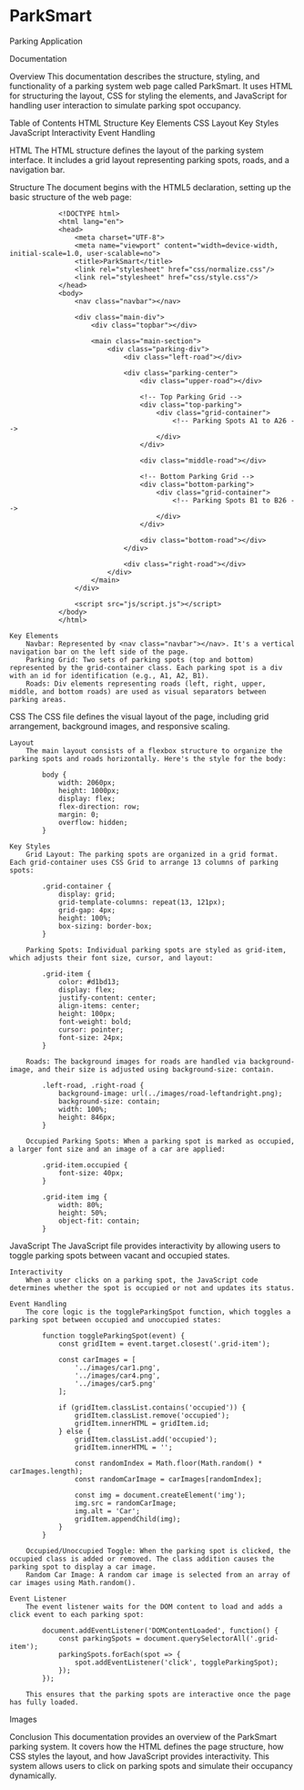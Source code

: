 # ParkSmart
Parking Application

Documentation

Overview
This documentation describes the structure, styling, and functionality of a parking system web page called ParkSmart. It uses HTML for structuring the layout, CSS for styling the elements, and JavaScript for handling user interaction to simulate parking spot occupancy.

Table of Contents
    HTML
        Structure
        Key Elements
    CSS
        Layout
        Key Styles
    JavaScript
        Interactivity
        Event Handling


HTML
    The HTML structure defines the layout of the parking system interface. It includes a grid layout representing parking spots, roads, and a navigation bar.

Structure
    The document begins with the HTML5 <!DOCTYPE html> declaration, setting up the basic structure of the web page:

                <!DOCTYPE html>
                <html lang="en">
                <head>
                    <meta charset="UTF-8">
                    <meta name="viewport" content="width=device-width, initial-scale=1.0, user-scalable=no">
                    <title>ParkSmart</title>
                    <link rel="stylesheet" href="css/normalize.css"/>
                    <link rel="stylesheet" href="css/style.css"/>
                </head>
                <body>
                    <nav class="navbar"></nav>

                    <div class="main-div">
                        <div class="topbar"></div>

                        <main class="main-section">
                            <div class="parking-div">
                                <div class="left-road"></div>

                                <div class="parking-center">
                                    <div class="upper-road"></div>

                                    <!-- Top Parking Grid -->
                                    <div class="top-parking">
                                        <div class="grid-container">
                                            <!-- Parking Spots A1 to A26 -->
                                        </div>
                                    </div>

                                    <div class="middle-road"></div>

                                    <!-- Bottom Parking Grid -->
                                    <div class="bottom-parking">
                                        <div class="grid-container">
                                            <!-- Parking Spots B1 to B26 -->
                                        </div>
                                    </div>

                                    <div class="bottom-road"></div>
                                </div>

                                <div class="right-road"></div>
                            </div>
                        </main>
                    </div>

                    <script src="js/script.js"></script>
                </body>
                </html>

    Key Elements
        Navbar: Represented by <nav class="navbar"></nav>. It's a vertical navigation bar on the left side of the page.
        Parking Grid: Two sets of parking spots (top and bottom) represented by the grid-container class. Each parking spot is a div with an id for identification (e.g., A1, A2, B1).
        Roads: Div elements representing roads (left, right, upper, middle, and bottom roads) are used as visual separators between parking areas.


CSS
    The CSS file defines the visual layout of the page, including grid arrangement, background images, and responsive scaling.

    Layout
        The main layout consists of a flexbox structure to organize the parking spots and roads horizontally. Here's the style for the body:

            body {
                width: 2060px; 
                height: 1000px;   
                display: flex;
                flex-direction: row;
                margin: 0;
                overflow: hidden; 
            }

    Key Styles
        Grid Layout: The parking spots are organized in a grid format. Each grid-container uses CSS Grid to arrange 13 columns of parking spots:

            .grid-container {
                display: grid;
                grid-template-columns: repeat(13, 121px);
                grid-gap: 4px;
                height: 100%;
                box-sizing: border-box;
            }

        Parking Spots: Individual parking spots are styled as grid-item, which adjusts their font size, cursor, and layout:

            .grid-item {
                color: #d1bd13;
                display: flex;
                justify-content: center;
                align-items: center;
                height: 100px;
                font-weight: bold;
                cursor: pointer;
                font-size: 24px;
            }

        Roads: The background images for roads are handled via background-image, and their size is adjusted using background-size: contain.

            .left-road, .right-road {
                background-image: url(../images/road-leftandright.png);
                background-size: contain;
                width: 100%;
                height: 846px;
            }

        Occupied Parking Spots: When a parking spot is marked as occupied, a larger font size and an image of a car are applied:

            .grid-item.occupied {
                font-size: 40px;
            }

            .grid-item img {
                width: 80%;
                height: 50%;
                object-fit: contain;
            }

JavaScript
    The JavaScript file provides interactivity by allowing users to toggle parking spots between vacant and occupied states.

    Interactivity
        When a user clicks on a parking spot, the JavaScript code determines whether the spot is occupied or not and updates its status.

    Event Handling
        The core logic is the toggleParkingSpot function, which toggles a parking spot between occupied and unoccupied states:

            function toggleParkingSpot(event) {
                const gridItem = event.target.closest('.grid-item'); 
                
                const carImages = [
                    '../images/car1.png',
                    '../images/car4.png',
                    '../images/car5.png'
                ];

                if (gridItem.classList.contains('occupied')) {
                    gridItem.classList.remove('occupied');
                    gridItem.innerHTML = gridItem.id; 
                } else {
                    gridItem.classList.add('occupied');
                    gridItem.innerHTML = ''; 

                    const randomIndex = Math.floor(Math.random() * carImages.length);
                    const randomCarImage = carImages[randomIndex];

                    const img = document.createElement('img');
                    img.src = randomCarImage;
                    img.alt = 'Car';
                    gridItem.appendChild(img);
                }
            }

        Occupied/Unoccupied Toggle: When the parking spot is clicked, the occupied class is added or removed. The class addition causes the parking spot to display a car image.
        Random Car Image: A random car image is selected from an array of car images using Math.random().

    Event Listener
        The event listener waits for the DOM content to load and adds a click event to each parking spot:

            document.addEventListener('DOMContentLoaded', function() {
                const parkingSpots = document.querySelectorAll('.grid-item');
                parkingSpots.forEach(spot => {
                    spot.addEventListener('click', toggleParkingSpot);
                });
            });
        
        This ensures that the parking spots are interactive once the page has fully loaded.

Images
    
Conclusion
    This documentation provides an overview of the ParkSmart parking system. It covers how the HTML defines the page structure, how CSS styles the layout, and how JavaScript provides interactivity. This system allows users to click on parking spots and simulate their occupancy dynamically.
